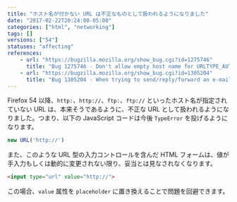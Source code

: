 ```yaml
---
title: "ホスト名が付かない URL は不正なものとして扱われるようになりました"
date: "2017-02-22T20:24:00-05:00"
categories: ["html", "networking"]
tags: []
versions: ["54"]
statuses: "affecting"
references:
    - url: "https://bugzilla.mozilla.org/show_bug.cgi?id=1275746"
      title: "Bug 1275746 - Don't allow empty host name for URLTYPE_AUTHORITY URLs"
    - url: "https://bugzilla.mozilla.org/show_bug.cgi?id=1305204"
      title: "Bug 1305204 - When trying to send/reply/forward an e-mail on webmail.earthlink.net I get a message \"Please enter a URL\""
---
```

Firefox 54 以降、`http:`、`http://`、`ftp:`、`ftp://` といったホスト名が指定されていない URL は、本来そうであるように、不正な URL として扱われるようになりました。つまり、以下の JavaScript コードは今後 `TypeError` を投げるようになります。

```js
new URL('http://')
```

また、このような URL 型の入力コントロールを含んだ HTML フォームは、値が手入力もしくは動的に変更されない限り、妥当とは見なされなくなります。

```html
<input type="url" value="http://">
```

この場合、`value` 属性を `placeholder` に置き換えることで問題を回避できます。

